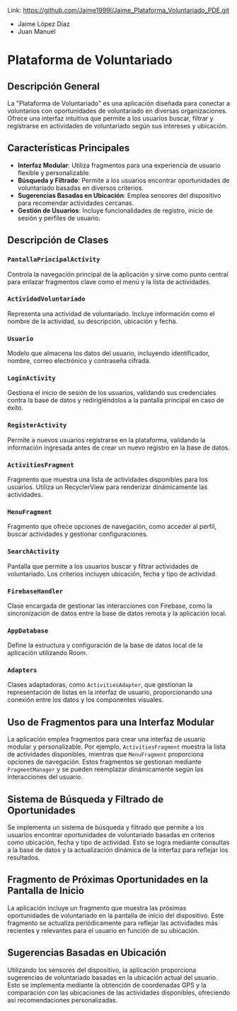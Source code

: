 Link: https://github.com/Jaime1999l/Jaime_Plataforma_Voluntariado_PDE.git

- Jaime López Díaz
- Juan Manuel

# Plataforma de Voluntariado

## Descripción General

La "Plataforma de Voluntariado" es una aplicación diseñada para conectar a voluntarios con oportunidades de voluntariado en diversas organizaciones. Ofrece una interfaz intuitiva que permite a los usuarios buscar, filtrar y registrarse en actividades de voluntariado según sus intereses y ubicación.

## Características Principales

- **Interfaz Modular**: Utiliza fragmentos para una experiencia de usuario flexible y personalizable.
- **Búsqueda y Filtrado**: Permite a los usuarios encontrar oportunidades de voluntariado basadas en diversos criterios.
- **Sugerencias Basadas en Ubicación**: Emplea sensores del dispositivo para recomendar actividades cercanas.
- **Gestión de Usuarios**: Incluye funcionalidades de registro, inicio de sesión y perfiles de usuario.

## Descripción de Clases

### `PantallaPrincipalActivity`
Controla la navegación principal de la aplicación y sirve como punto central para enlazar fragmentos clave como el menú y la lista de actividades.

### `ActividadVoluntariado`
Representa una actividad de voluntariado. Incluye información como el nombre de la actividad, su descripción, ubicación y fecha.

### `Usuario`
Modelo que almacena los datos del usuario, incluyendo identificador, nombre, correo electrónico y contraseña cifrada.

### `LoginActivity`
Gestiona el inicio de sesión de los usuarios, validando sus credenciales contra la base de datos y redirigiéndolos a la pantalla principal en caso de éxito.

### `RegisterActivity`
Permite a nuevos usuarios registrarse en la plataforma, validando la información ingresada antes de crear un nuevo registro en la base de datos.

### `ActivitiesFragment`
Fragmento que muestra una lista de actividades disponibles para los usuarios. Utiliza un RecyclerView para renderizar dinámicamente las actividades.

### `MenuFragment`
Fragmento que ofrece opciones de navegación, como acceder al perfil, buscar actividades y gestionar configuraciones.

### `SearchActivity`
Pantalla que permite a los usuarios buscar y filtrar actividades de voluntariado. Los criterios incluyen ubicación, fecha y tipo de actividad.

### `FirebaseHandler`
Clase encargada de gestionar las interacciones con Firebase, como la sincronización de datos entre la base de datos remota y la aplicación local.

### `AppDatabase`
Define la estructura y configuración de la base de datos local de la aplicación utilizando Room.

### `Adapters`
Clases adaptadoras, como `ActivitiesAdapter`, que gestionan la representación de listas en la interfaz de usuario, proporcionando una conexión entre los datos y los componentes visuales.

## Uso de Fragmentos para una Interfaz Modular

La aplicación emplea fragmentos para crear una interfaz de usuario modular y personalizable. Por ejemplo, `ActivitiesFragment` muestra la lista de actividades disponibles, mientras que `MenuFragment` proporciona opciones de navegación. Estos fragmentos se gestionan mediante `FragmentManager` y se pueden reemplazar dinámicamente según las interacciones del usuario.

## Sistema de Búsqueda y Filtrado de Oportunidades

Se implementa un sistema de búsqueda y filtrado que permite a los usuarios encontrar oportunidades de voluntariado basadas en criterios como ubicación, fecha y tipo de actividad. Esto se logra mediante consultas a la base de datos y la actualización dinámica de la interfaz para reflejar los resultados.

## Fragmento de Próximas Oportunidades en la Pantalla de Inicio

La aplicación incluye un fragmento que muestra las próximas oportunidades de voluntariado en la pantalla de inicio del dispositivo. Este fragmento se actualiza periódicamente para reflejar las actividades más recientes y relevantes para el usuario en función de su ubicación.

## Sugerencias Basadas en Ubicación

Utilizando los sensores del dispositivo, la aplicación proporciona sugerencias de voluntariado basadas en la ubicación actual del usuario. Esto se implementa mediante la obtención de coordenadas GPS y la comparación con las ubicaciones de las actividades disponibles, ofreciendo así recomendaciones personalizadas.

